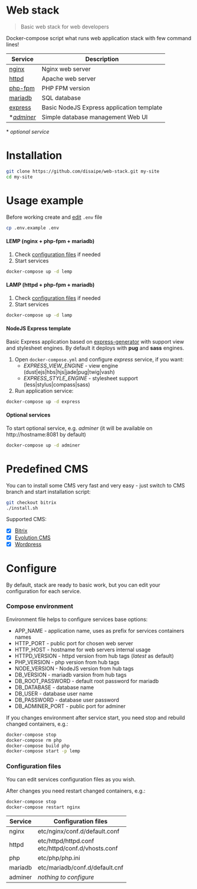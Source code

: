 # Web stack

> Basic web stack for web developers

Docker-compose script what runs web application stack with few command lines!

|Service|Description|
|-|-|
|[nginx](https://hub.docker.com/_/nginx "nginx on docker hub")|Nginx web server|
|[httpd](https://hub.docker.com/_/httpd "httpd on docker hub")|Apache web server|
|[php-fpm](https://hub.docker.com/_/php "php-fpm on docker hub")|PHP FPM version|
|[mariadb](https://hub.docker.com/_/mariadb "mariadb on docker hub")|SQL database|
|[express](https://www.npmjs.com/package/express-generator)|Basic NodeJS Express application template|
|\**[adminer](https://hub.docker.com/_/adminer "adminer on docker hub")*|Simple database management Web UI|

\* *optional service*

# Installation

```bash
git clone https://github.com/disaipe/web-stack.git my-site
cd my-site
```

# Usage example

Before working create and [edit](#configure) `.env` file
```bash
cp .env.example .env
```

#### LEMP (nginx + php-fpm + mariadb)
1. Check [configuration files](#configuration-files) if needed
2. Start services
```bash
docker-compose up -d lemp
```

#### LAMP (httpd + php-fpm + mariadb)
1. Check [configuration files](#configuration-files) if needed
2. Start services
```bash
docker-compose up -d lamp
```

#### NodeJS Express template

Basic Express application based on [express-generator](https://www.npmjs.com/package/express-generator) with support view and stylesheet engines.
By default it deploys with **pug** and **sass** engines.

1. Open `docker-compose.yml` and configure *express* service, if you want:
    - *EXPRESS_VIEW_ENGINE* - view engine (dust|ejs|hbs|hjs|jade|pug|twig|vash)
    - *EXPRESS_STYLE_ENGINE* - stylesheet support (less|stylus|compass|sass)
2. Run application service:
```bash
docker-compose up -d express
```

#### Optional services
To start optional service, e.g. *adminer* (it will be available on http://hostname:8081 by default)
```bash
docker-compose up -d adminer
```

# Predefined CMS

You can to install some CMS very fast and very easy - just switch to CMS branch and start installation script:
```bash
git checkout bitrix
./install.sh
```

Supported CMS:
- [x] [Bitrix](https://www.1c-bitrix.ru/)
- [x] [Evolution CMS](https://evo.im/)
- [x] [Wordpress](https://wordpress.org/)

# Configure
By default, stack are ready  to basic work, but you can edit your configuration for each service.


### Compose environment

Environment file helps to configure services base options:
- APP_NAME - application name, uses as prefix for services containers names
- HTTP_PORT - public port for chosen web server
- HTTP_HOST - hostname for web servers internal usage
- HTTPD_VERSION - httpd version from hub tags (*latest* as default)
- PHP_VERSION - php version from hub tags
- NODE_VERSION - NodeJS version from hub tags
- DB_VERSION - mariadb varsion from hub tags
- DB_ROOT_PASSWORD - default root password for mariadb
- DB_DATABASE - database name
- DB_USER - database user name
- DB_PASSWORD - database user password
- DB_ADMINER_PORT - public port for adminer

If you changes environment after service start, you need stop and rebuild changed containers, e.g.:
```bash
docker-compose stop
docker-compose rm php
docker-compose build php
docker-compose start -p lemp
```

### Configuration files
You can edit services configuration files as you wish.

After changes you need restart changed containers, e.g.:
```bash
docker-compose stop
docker-compose restart nginx
```

|Service|Configuration files|
|-|-|
|nginx|etc/nginx/conf.d/default.conf|
|httpd|etc/httpd/httpd.conf<br>etc/httpd/conf.d/vhosts.conf|
|php|etc/php/php.ini|
|mariadb|etc/mariadb/conf.d/default.cnf|
|adminer|*nothing to configure*|
